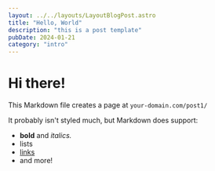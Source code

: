```yaml
---
layout: ../../layouts/LayoutBlogPost.astro
title: "Hello, World"
description: "this is a post template"
pubDate: 2024-01-21
category: "intro"
---
```


# Hi there!

This Markdown file creates a page at `your-domain.com/post1/`

It probably isn't styled much, but Markdown does support:

- **bold** and _italics._
- lists
- [links](https://astro.build)
- and more!
